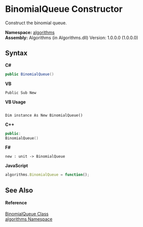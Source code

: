 # BinomialQueue Constructor 
 

Construct the binomial queue.

**Namespace:**&nbsp;<a href="82f88b43-fdc9-bc99-9558-75fce96d448f">algorithms</a><br />**Assembly:**&nbsp;Algorithms (in Algorithms.dll) Version: 1.0.0.0 (1.0.0.0)

## Syntax

**C#**<br />
``` C#
public BinomialQueue()
```

**VB**<br />
``` VB
Public Sub New
```

**VB Usage**<br />
``` VB Usage

Dim instance As New BinomialQueue()
```

**C++**<br />
``` C++
public:
BinomialQueue()
```

**F#**<br />
``` F#
new : unit -> BinomialQueue
```

**JavaScript**<br />
``` JavaScript
algorithms.BinomialQueue = function();
```


## See Also


#### Reference
<a href="bfd89819-99f1-ae62-d46e-2d42c1866f37">BinomialQueue Class</a><br /><a href="82f88b43-fdc9-bc99-9558-75fce96d448f">algorithms Namespace</a><br />